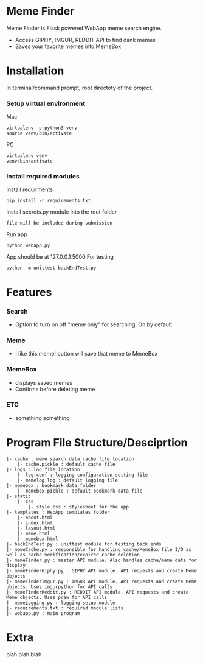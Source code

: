 # Meme Finder
Meme Finder is Flask powered WebApp meme search engine.
  - Access GIPHY, IMGUR, REDDIT API to find dank memes
  - Saves your favorite memes into MemeBox

# Installation
In terminal/command prompt, root directoty of the project.

### Setup virtual environment
Mac

    virtualenv -p python3 venv
    source venv/bin/activate

PC

    virtualenv venv
    venv/bin/activate

### Install required modules
Install requirments

    pip install -r requirements.txt

Install secrets.py module into the root folder

    file will be included during submission

Run app

    python webapp.py

App should be at 127.0.0.1:5000
For testing

    python -m unittest backEndTest.py

# Features

### Search
- Option to turn on off "meme only" for searching. On by default

### Meme
- I like this meme! button will save that meme to MemeBox

### MemeBox
- displays saved memes
- Confirms before deleting meme

### ETC
- something something

# Program File Structure/Desciprtion

    |- cache : meme search data cache file location
        |- cache.pickle : default cache file
    |- logs : log file location
        |- log.conf : logging configuration setting file
        |- memelog.log : default logging file
    |- memebox : bookmark data folder
        |- memebox.pickle : default bookmark data file
    |- static
        |- css
            |- style.css : stylesheet for the app
    |- templates : WebApp templates folder
        |- about.html
        |- index.html
        |- layout.html
        |- meme.html
        |- memebox.html
    |- backEndTest.py : unittest module for testing back ends
    |- memeCache.py : responsible for handling cache/MemeBox file I/O as well as cache verification/expired cache deletion
    |- memeFinder.py : master API module. Also handles cache/meme data for display
    |- memeFinderGiphy.py : GIPHY API module. API requests and create Meme objects
    |- memeFinderImgur.py : IMGUR API module. API requests and create Meme objects. Uses imgurpython for API calls
    |- memeFinderReddit.py : REDDIT API module. API requests and create Meme objects. Uses praw for API calls
    |- memeLogging.py : logging setup module
    |- requirements.txt : required module lists
    |- webapp.py : main program

# Extra
blah blah blah

